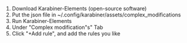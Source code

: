 1. Download Karabiner-Elements (open-source software)
2. Put the json file in ~/.config/karabiner/assets/complex_modifications
3. Run Karabiner-Elements
4. Under "Complex modification"s" Tab
5. Click "+Add rule", and add the rules you like